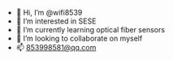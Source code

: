 - 👋 Hi, I’m @wifi8539
- 👀 I’m interested in SESE
- 🌱 I’m currently learning optical fiber sensors
- 💞️ I’m looking to collaborate on myself
- 📫 853998581@qq.com

<!---
wifi8539/wifi8539 is a ✨ special ✨ repository because its `README.md` (this file) appears on your GitHub profile.
You can click the Preview link to take a look at your changes.
--->
